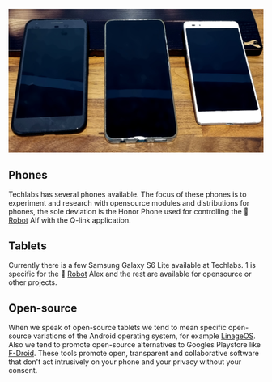 ![lab_phones_1080.jpg](../images/lab_phones_1080.jpg)

## Phones

Techlabs has several phones available. The focus of these phones is to experiment and research with opensource modules and distributions for phones, the sole deviation is the Honor Phone used for controlling the 🤖 [Robot](../../Robots/Alf/Readme.md) Alf with the Q-link application.

## Tablets

Currently there is a few Samsung Galaxy S6 Lite available at Techlabs. 1 is specific for the 🤖 [Robot](../../Robots/Amy%20&%20Alex/Readme.md) Alex and the rest are available for opensource or other projects.

## Open-source

When we speak of open-source tablets we tend to mean specific open-source variations of the Android operating system, for example [LinageOS](https://lineageos.org/). Also we tend to promote open-source alternatives to Googles Playstore like [F-Droid](https://f-droid.org/en/). These tools promote open, transparent and collaborative software that don't act intrusively on your phone and your privacy without your consent.